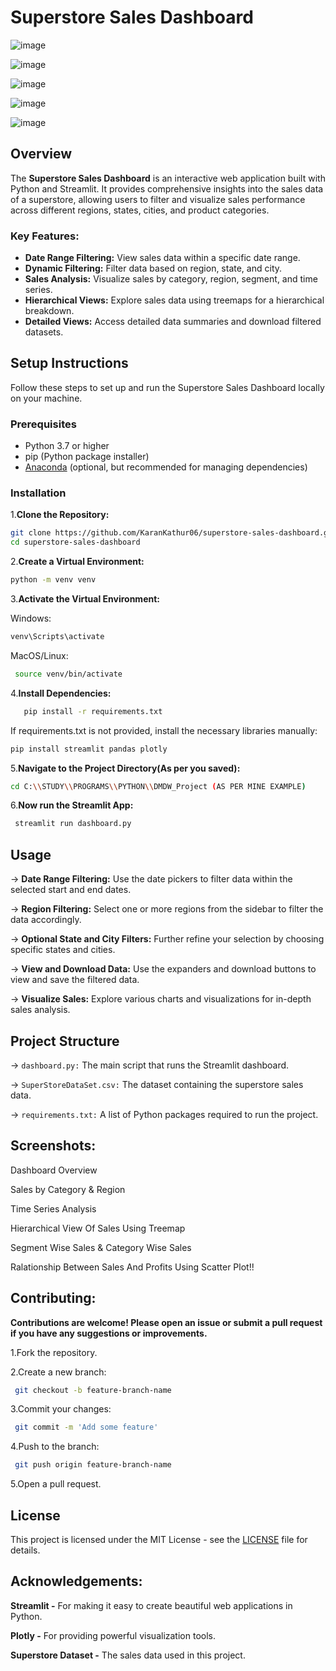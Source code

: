 # Superstore Sales Dashboard
![image](https://github.com/KaranKathur06/Python-Dashboard/assets/155360397/256479c6-b416-4735-90da-3c2b22a07191)

![image](https://github.com/KaranKathur06/Python-Dashboard/assets/155360397/317f873c-dc57-4b82-916c-fe42586065a9)

![image](https://github.com/KaranKathur06/Python-Dashboard/assets/155360397/4d239168-56a0-4c7e-a357-069eddaebaaa)

![image](https://github.com/KaranKathur06/Python-Dashboard/assets/155360397/b3c56e3a-a683-4a89-874a-db4ed79228d1)

![image](https://github.com/KaranKathur06/Python-Dashboard/assets/155360397/21f86e39-a8f6-49e3-a7a9-d3181c31bfbc)


## Overview

The **Superstore Sales Dashboard** is an interactive web application built with Python and Streamlit. It provides comprehensive insights into the sales data of a superstore, allowing users to filter and visualize sales performance across different regions, states, cities, and product categories.

### Key Features:
- **Date Range Filtering:** View sales data within a specific date range.
- **Dynamic Filtering:** Filter data based on region, state, and city.
- **Sales Analysis:** Visualize sales by category, region, segment, and time series.
- **Hierarchical Views:** Explore sales data using treemaps for a hierarchical breakdown.
- **Detailed Views:** Access detailed data summaries and download filtered datasets.

## Setup Instructions

Follow these steps to set up and run the Superstore Sales Dashboard locally on your machine.

### Prerequisites

- Python 3.7 or higher
- pip (Python package installer)
- [Anaconda](https://www.anaconda.com/products/distribution) (optional, but recommended for managing dependencies)

### Installation

1.**Clone the Repository:**
   ```bash
   git clone https://github.com/KaranKathur06/superstore-sales-dashboard.git
   cd superstore-sales-dashboard
   ```
   
2.**Create a Virtual Environment:**
   ```bash
   python -m venv venv
   ```

3.**Activate the Virtual Environment:**

  Windows:
   ```bash
   venv\Scripts\activate
   ```

 MacOS/Linux:
 ```bash
  source venv/bin/activate
 ```

4.**Install Dependencies:**
 ``` bash
    pip install -r requirements.txt
 ```
 If requirements.txt is not provided, install the necessary libraries manually:
 ```bash
 pip install streamlit pandas plotly
```

5.**Navigate to the Project Directory(As per you saved):**
 ```bash
cd C:\\STUDY\\PROGRAMS\\PYTHON\\DMDW_Project (AS PER MINE EXAMPLE)
```

6.**Now run the Streamlit App:**
```bash
 streamlit run dashboard.py
```

## Usage
-> **Date Range Filtering:** Use the date pickers to filter data within the selected start and end dates.

-> **Region Filtering:** Select one or more regions from the sidebar to filter the data accordingly.

-> **Optional State and City Filters:** Further refine your selection by choosing specific states and cities.

-> **View and Download Data:** Use the expanders and download buttons to view and save the filtered data.

-> **Visualize Sales:** Explore various charts and visualizations for in-depth sales analysis.


## Project Structure
-> `dashboard.py:` The main script that runs the Streamlit dashboard.

-> `SuperStoreDataSet.csv:` The dataset containing the superstore sales data.

-> `requirements.txt:` A list of Python packages required to run the project.


## Screenshots:
  Dashboard Overview
  
  Sales by Category & Region 

  Time Series Analysis

  Hierarchical View Of Sales Using Treemap

  Segment Wise Sales & Category Wise Sales

  Ralationship Between Sales And Profits Using Scatter Plot!!


## Contributing:
 **Contributions are welcome! Please open an issue or submit a pull request if you have any suggestions or improvements.**

1.Fork the repository.

2.Create a new branch:
```bash
 git checkout -b feature-branch-name
```

3.Commit your changes:
```bash
 git commit -m 'Add some feature'
```

4.Push to the branch:
```bash
 git push origin feature-branch-name
```
5.Open a pull request.

## License
This project is licensed under the MIT License - see the [LICENSE](https://github.com/KaranKathur06/Python-Dashboard/blob/main/LICENSE) file for details.

## Acknowledgements:

**Streamlit -** For making it easy to create beautiful web applications in Python.

**Plotly -** For providing powerful visualization tools.

**Superstore Dataset -** The sales data used in this project.
